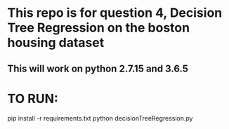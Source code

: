 # This repo is for question 4, Decision Tree Regression on the boston housing dataset
## This will work on python 2.7.15 and 3.6.5

# TO RUN:
pip install -r requirements.txt
python decisionTreeRegression.py